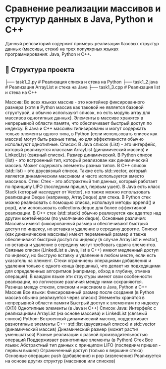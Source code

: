 # Сравнение реализации массивов и структур данных в Java, Python и C++

Данный репозиторий содержит примеры реализации базовых структур данных (массивы, стеки) на трех популярных языках программирования: Java, Python и C++.

## 📁 Структура проекта
├── task1_2.py # Реализация списка и стека на Python
├── task1_2.java # Реализация ArrayList и стека на Java
├── task1_3.cpp # Реализация list и стека на C++

Массив:
Во всех языках массив - это контейнер фиксированного размера (хотя в Python массив как таковой не является базовой структурой, а обычно используют список, но есть модуль array для массивов однотипных данных).
Элементы в массиве хранятся в непрерывной области памяти, что обеспечивает быстрый доступ по индексу.
В Java и C++ массивы типизированы и могут содержать только элементы одного типа, в Python (если использовать список как массив) могут быть разные типы, но для эффективности обычно используют однотипные.
Список:
В Java список (List) - это интерфейс, который реализуется классами ArrayList (динамический массив) и LinkedList (связный список). Размер динамический.
В Python список (list) - это встроенный тип, который реализован как динамический массив. Может содержать элементы разных типов.
В C++ список (std::list) - это двусвязный список. Также есть std::vector, который является динамическим массивом и часто используется вместо массивов.
Стек:
Стек - это абстрактный тип данных, который работает по принципу LIFO (последним пришел, первым ушел).
В Java есть класс Stack (который наследует от Vector), но также можно использовать реализации Deque (например, ArrayDeque) для стека.
В Python стек можно реализовать с помощью списка, используя методы append() и pop(), или использовать collections.deque для более эффективной реализации.
В C++ стек (std::stack) обычно реализуется как адаптер над другим контейнером (по умолчанию deque).
Основные различия:
Массивы имеют фиксированный размер и обеспечивают быстрый доступ по индексу, но вставка и удаление в середину дорогие.
Списки (как динамические массивы) имеют переменный размер и также обеспечивают быстрый доступ по индексу (в случае ArrayList и vector), но вставка и удаление в середину могут требовать сдвига элементов. Связные списки (LinkedList в Java, list в C++) имеют медленный доступ по индексу, но быструю вставку и удаление в любом месте, если есть указатель на элемент.
Стеки ограничены операциями добавления и удаления только с одного конца (вершины), что делает их подходящими для определенных алгоритмов (например, обход в глубину, отмена операций).
В каждом языке эти структуры имеют свои особенности реализации, но логические различия между ними сохраняются.
Разница между стеком, списком и массивом в Java, Python и C++ Массив Все языки:
Фиксированный размер после создания (в Python массив обычно реализуется через список)
Элементы хранятся в непрерывной области памяти
Быстрый доступ к элементам по индексу (O(1))
Однотипные элементы (в Java и C++)
Список Java: Интерфейс с реализациями ArrayList (на основе массива) и LinkedList (связный список) Python: Встроенный динамический массив, поддерживает разнотипные элементы C++: std::list (двусвязный список) и std::vector (динамический массив)
Динамический размер (может расти/уменьшаться)
Разные реализации с разной производительностью операций
Поддерживает разнотипные элементы (в Python)
Стек Все языки:
Абстрактный тип данных с принципом LIFO (последним пришел - первым вышел)
Ограниченный доступ (только к вершине стека)
Основные операции: push (добавление) и pop (извлечение)
Реализуется на основе других структур (массивов или списков)
